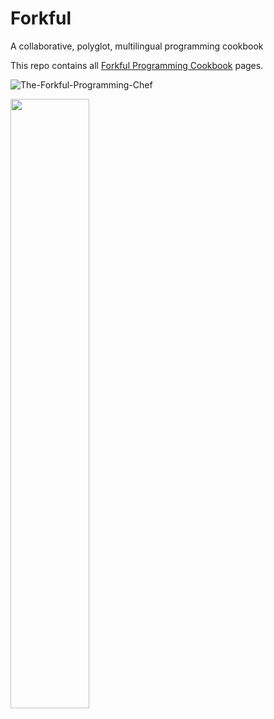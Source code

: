 # Forkful
A collaborative, polyglot, multilingual programming cookbook

This repo contains all [Forkful Programming Cookbook](https://forkful.ai) pages.

![The-Forkful-Programming-Chef](https://github.com/dogweather/forkful/assets/150670/115e265f-5c4d-4533-91e6-d2f6987c7850)

<img src="https://github.com/dogweather/forkful/assets/150670/115e265f-5c4d-4533-91e6-d2f6987c7850" width="50%">
